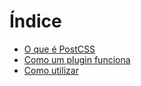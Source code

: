 # Índice

- [O que é PostCSS](about.md)
 - [Como um plugin funciona](plugins.md) 
 - [Como utilizar](how.md)
